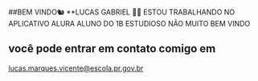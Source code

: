 ##BEM VINDO🐿
**LUCAS GABRIEL 🙅‍♂️
ESTOU TRABALHANDO NO APLICATIVO ALURA
ALUNO DO 1B
ESTUDIOSO NÃO MUITO 
BEM VINDO 
## você pode entrar em contato comigo em
lucas.marques.vicente@escola.pr.gov.br 
